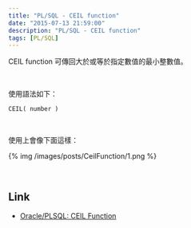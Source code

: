 ```yaml
---
title: "PL/SQL - CEIL function"
date: "2015-07-13 21:59:00"
description: "PL/SQL - CEIL function"
tags: [PL/SQL]
---
```



CEIL function 可傳回大於或等於指定數值的最小整數值。  

<!-- More -->

<br/>


使用語法如下：  

    CEIL( number )

<br/>


使用上會像下面這樣：  

{% img /images/posts/CeilFunction/1.png %}

<br/>

Link
----
* [Oracle/PLSQL: CEIL Function](http://www.techonthenet.com/oracle/functions/ceil.php)
